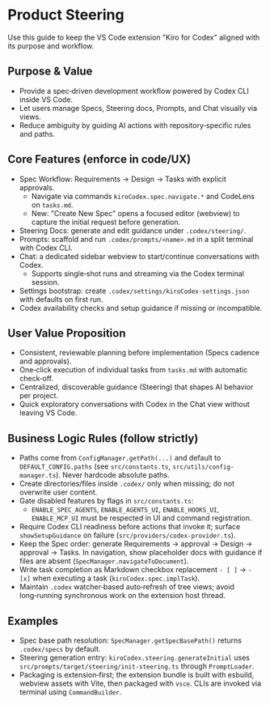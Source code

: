 # Product Steering

Use this guide to keep the VS Code extension "Kiro for Codex" aligned with its purpose and workflow.

## Purpose & Value
- Provide a spec‑driven development workflow powered by Codex CLI inside VS Code.
- Let users manage Specs, Steering docs, Prompts, and Chat visually via views.
- Reduce ambiguity by guiding AI actions with repository‑specific rules and paths.

## Core Features (enforce in code/UX)
- Spec Workflow: Requirements → Design → Tasks with explicit approvals.
  - Navigate via commands `kiroCodex.spec.navigate.*` and CodeLens on `tasks.md`.
  - New: "Create New Spec" opens a focused editor (webview) to capture the initial request before generation.
- Steering Docs: generate and edit guidance under `.codex/steering/`.
- Prompts: scaffold and run `.codex/prompts/<name>.md` in a split terminal with Codex CLI.
- Chat: a dedicated sidebar webview to start/continue conversations with Codex.
  - Supports single‑shot runs and streaming via the Codex terminal session.
- Settings bootstrap: create `.codex/settings/kiroCodex-settings.json` with defaults on first run.
- Codex availability checks and setup guidance if missing or incompatible.

## User Value Proposition
- Consistent, reviewable planning before implementation (Specs cadence and approvals).
- One‑click execution of individual tasks from `tasks.md` with automatic check‑off.
- Centralized, discoverable guidance (Steering) that shapes AI behavior per project.
- Quick exploratory conversations with Codex in the Chat view without leaving VS Code.

## Business Logic Rules (follow strictly)
- Paths come from `ConfigManager.getPath(...)` and default to `DEFAULT_CONFIG.paths` (see `src/constants.ts`, `src/utils/config-manager.ts`). Never hardcode absolute paths.
- Create directories/files inside `.codex/` only when missing; do not overwrite user content.
- Gate disabled features by flags in `src/constants.ts`:
  - `ENABLE_SPEC_AGENTS`, `ENABLE_AGENTS_UI`, `ENABLE_HOOKS_UI`, `ENABLE_MCP_UI` must be respected in UI and command registration.
- Require Codex CLI readiness before actions that invoke it; surface `showSetupGuidance` on failure (`src/providers/codex-provider.ts`).
- Keep the Spec order: generate Requirements → approval → Design → approval → Tasks. In navigation, show placeholder docs with guidance if files are absent (`SpecManager.navigateToDocument`).
- Write task completion as Markdown checkbox replacement `- [ ]` → `- [x]` when executing a task (`kiroCodex.spec.implTask`).
- Maintain `.codex` watcher‑based auto‑refresh of tree views; avoid long‑running synchronous work on the extension host thread.

## Examples
- Spec base path resolution: `SpecManager.getSpecBasePath()` returns `.codex/specs` by default.
- Steering generation entry: `kiroCodex.steering.generateInitial` uses `src/prompts/target/steering/init-steering.ts` through `PromptLoader`.
- Packaging is extension‑first; the extension bundle is built with esbuild, webview assets with Vite, then packaged with `vsce`. CLIs are invoked via terminal using `CommandBuilder`.
